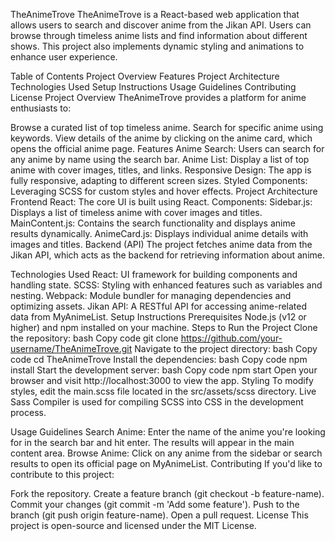 TheAnimeTrove
TheAnimeTrove is a React-based web application that allows users to search and discover anime from the Jikan API. Users can browse through timeless anime lists and find information about different shows. This project also implements dynamic styling and animations to enhance user experience.

Table of Contents
Project Overview
Features
Project Architecture
Technologies Used
Setup Instructions
Usage Guidelines
Contributing
License
Project Overview
TheAnimeTrove provides a platform for anime enthusiasts to:

Browse a curated list of top timeless anime.
Search for specific anime using keywords.
View details of the anime by clicking on the anime card, which opens the official anime page.
Features
Anime Search: Users can search for any anime by name using the search bar.
Anime List: Display a list of top anime with cover images, titles, and links.
Responsive Design: The app is fully responsive, adapting to different screen sizes.
Styled Components: Leveraging SCSS for custom styles and hover effects.
Project Architecture
Frontend
React: The core UI is built using React.
Components:
Sidebar.js: Displays a list of timeless anime with cover images and titles.
MainContent.js: Contains the search functionality and displays anime results dynamically.
AnimeCard.js: Displays individual anime details with images and titles.
Backend (API)
The project fetches anime data from the Jikan API, which acts as the backend for retrieving information about anime.

Technologies Used
React: UI framework for building components and handling state.
SCSS: Styling with enhanced features such as variables and nesting.
Webpack: Module bundler for managing dependencies and optimizing assets.
Jikan API: A RESTful API for accessing anime-related data from MyAnimeList.
Setup Instructions
Prerequisites
Node.js (v12 or higher) and npm installed on your machine.
Steps to Run the Project
Clone the repository:
bash
Copy code
git clone https://github.com/your-username/TheAnimeTrove.git
Navigate to the project directory:
bash
Copy code
cd TheAnimeTrove
Install the dependencies:
bash
Copy code
npm install
Start the development server:
bash
Copy code
npm start
Open your browser and visit http://localhost:3000 to view the app.
Styling
To modify styles, edit the main.scss file located in the src/assets/scss directory. Live Sass Compiler is used for compiling SCSS into CSS in the development process.

Usage Guidelines
Search Anime: Enter the name of the anime you're looking for in the search bar and hit enter. The results will appear in the main content area.
Browse Anime: Click on any anime from the sidebar or search results to open its official page on MyAnimeList.
Contributing
If you'd like to contribute to this project:

Fork the repository.
Create a feature branch (git checkout -b feature-name).
Commit your changes (git commit -m 'Add some feature').
Push to the branch (git push origin feature-name).
Open a pull request.
License
This project is open-source and licensed under the MIT License.
